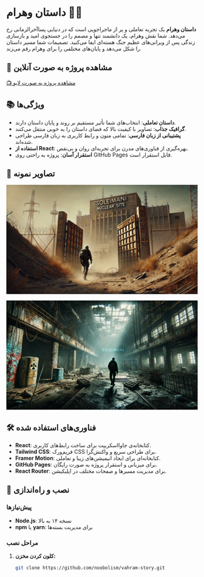 # داستان وهرام 📖✨


**داستان وهرام** یک تجربه تعاملی و پر از ماجراجویی است که در دنیایی پساآخرالزمانی رخ می‌دهد. شما نقش وهرام، یک دانشمند تنها و مصمم را در جستجوی امید و بازسازی زندگی پس از ویرانی‌های عظیم جنگ هسته‌ای ایفا می‌کنید. تصمیمات شما مسیر داستان را شکل می‌دهد و پایان‌های مختلفی را برای وهرام رقم می‌زند.

## 🔗 مشاهده پروژه به صورت آنلاین

[📺 مشاهده پروژه به صورت لایو](https://noobolism.github.io/vahram-story/#/)

## 📚 ویژگی‌ها

- **داستان تعاملی**: انتخاب‌های شما تأثیر مستقیم بر روند و پایان داستان دارند.
- **گرافیک جذاب**: تصاویر با کیفیت بالا که فضای داستان را به خوبی منتقل می‌کنند.
- **پشتیبانی از زبان فارسی**: تمامی متون و رابط کاربری به زبان فارسی طراحی شده‌اند.
- **استفاده از React**: بهره‌گیری از فناوری‌های مدرن برای تجربه‌ای روان و بی‌نقص.
- **استقرار آسان**: پروژه به راحتی روی GitHub Pages قابل استقرار است.

## 📸 تصاویر نمونه


![گام اول داستان](https://github.com/noobolism/vahram-story/blob/main/public/pic/1.webp?raw=true)

![انتخاب‌ها](https://github.com/noobolism/vahram-story/blob/main/public/pic/2.webp?raw=true)

## 🛠️ فناوری‌های استفاده شده

- **React**: کتابخانه‌ی جاوااسکریپت برای ساخت رابط‌های کاربری.
- **Tailwind CSS**: فریم‌ورک CSS برای طراحی سریع و واکنش‌گرا.
- **Framer Motion**: کتابخانه‌ای برای ایجاد انیمیشن‌های زیبا و تعاملی.
- **GitHub Pages**: برای میزبانی و استقرار پروژه به صورت رایگان.
- **React Router**: برای مدیریت مسیرها و صفحات مختلف در اپلیکیشن.

## 🚀 نصب و راه‌اندازی

### پیش‌نیازها

- **Node.js**: نسخه ۱۴ به بالا
- **npm** یا **yarn**: برای مدیریت بسته‌ها

### مراحل نصب

1. **کلون کردن مخزن:**

   ```bash
   git clone https://github.com/noobolism/vahram-story.git

